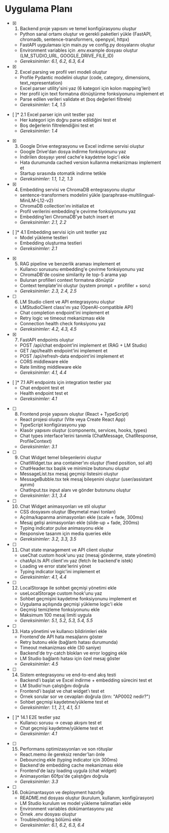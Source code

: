 # Uygulama Planı

- [x] 1. Backend proje yapısını ve temel konfigürasyonu oluştur



  - Python sanal ortamı oluştur ve gerekli paketleri yükle (FastAPI, chromadb, sentence-transformers, openpyxl, httpx)
  - FastAPI uygulaması için main.py ve config.py dosyalarını oluştur
  - Environment variables için .env.example dosyası oluştur (LM_STUDIO_URL, GOOGLE_DRIVE_FILE_ID)
  - _Gereksinimler: 6.1, 6.2, 6.3, 6.4_

- [x] 2. Excel parsing ve profil veri modeli oluştur



  - Profile Pydantic modelini oluştur (code, category, dimensions, text_representation)
  - Excel parser utility'sini yaz (6 kategori için kolon mapping'leri)
  - Her profil için text formatına dönüştürme fonksiyonunu implement et
  - Parse edilen verileri validate et (boş değerleri filtrele)
  - _Gereksinimler: 1.4, 1.5_

- [ ]* 2.1 Excel parser için unit testler yaz
  - Her kategori için doğru parse edildiğini test et
  - Boş değerlerin filtrelendiğini test et
  - _Gereksinimler: 1.4_

- [x] 3. Google Drive entegrasyonu ve Excel indirme servisi oluştur



  - Google Drive'dan dosya indirme fonksiyonunu yaz
  - İndirilen dosyayı yerel cache'e kaydetme logic'i ekle
  - Hata durumunda cached version kullanma mekanizması implement et
  - Startup sırasında otomatik indirme tetikle
  - _Gereksinimler: 1.1, 1.2, 1.3_

- [x] 4. Embedding servisi ve ChromaDB entegrasyonu oluştur



  - sentence-transformers modelini yükle (paraphrase-multilingual-MiniLM-L12-v2)
  - ChromaDB collection'ını initialize et
  - Profil verilerini embedding'e çevirme fonksiyonunu yaz
  - Embedding'leri ChromaDB'ye batch insert et
  - _Gereksinimler: 2.1, 2.2_

- [ ]* 4.1 Embedding servisi için unit testler yaz
  - Model yükleme testleri
  - Embedding oluşturma testleri
  - _Gereksinimler: 2.1_

- [x] 5. RAG pipeline ve benzerlik araması implement et



  - Kullanıcı sorusunu embedding'e çevirme fonksiyonunu yaz
  - ChromaDB'de cosine similarity ile top-5 arama yap
  - Bulunan profilleri context formatına dönüştür
  - Context template'ini oluştur (system prompt + profiller + soru)
  - _Gereksinimler: 2.3, 2.4, 2.5_

- [ ] 6. LM Studio client ve API entegrasyonu oluştur
  - LMStudioClient class'ını yaz (OpenAI-compatible API)
  - Chat completion endpoint'ini implement et
  - Retry logic ve timeout mekanizması ekle
  - Connection health check fonksiyonu yaz
  - _Gereksinimler: 4.2, 4.3, 4.5_

- [x] 7. FastAPI endpoints oluştur



  - POST /api/chat endpoint'ini implement et (RAG + LM Studio)
  - GET /api/health endpoint'ini implement et
  - POST /api/refresh-data endpoint'ini implement et
  - CORS middleware ekle
  - Rate limiting middleware ekle
  - _Gereksinimler: 4.1, 4.4_

- [ ]* 7.1 API endpoints için integration testler yaz
  - Chat endpoint test et
  - Health endpoint test et
  - _Gereksinimler: 4.1_

- [ ] 8. Frontend proje yapısını oluştur (React + TypeScript)
  - React projesi oluştur (Vite veya Create React App)
  - TypeScript konfigürasyonu yap
  - Klasör yapısını oluştur (components, services, hooks, types)
  - Chat types interface'lerini tanımla (ChatMessage, ChatResponse, ProfileContext)
  - _Gereksinimler: 3.1_

- [ ] 9. Chat Widget temel bileşenlerini oluştur
  - ChatWidget.tsx ana container'ını oluştur (fixed position, sol alt)
  - ChatHeader.tsx başlık ve minimize butonunu oluştur
  - MessageList.tsx mesaj geçmişi listesini oluştur
  - MessageBubble.tsx tek mesaj bileşenini oluştur (user/assistant ayrımı)
  - ChatInput.tsx input alanı ve gönder butonunu oluştur
  - _Gereksinimler: 3.1, 3.4_

- [ ] 10. Chat Widget animasyonları ve stil oluştur
  - CSS dosyasını oluştur (Beymetal mavi tonları)
  - Açılma/kapanma animasyonları ekle (scale + fade, 300ms)
  - Mesaj gelişi animasyonları ekle (slide-up + fade, 200ms)
  - Typing indicator pulse animasyonu ekle
  - Responsive tasarım için media queries ekle
  - _Gereksinimler: 3.2, 3.3, 3.5_

- [ ] 11. Chat state management ve API client oluştur
  - useChat custom hook'unu yaz (mesaj gönderme, state yönetimi)
  - chatApi.ts API client'ını yaz (fetch ile backend'e istek)
  - Loading ve error state'lerini yönet
  - Typing indicator logic'ini implement et
  - _Gereksinimler: 4.1, 4.4_

- [ ] 12. LocalStorage ile sohbet geçmişi yönetimi ekle
  - useLocalStorage custom hook'unu yaz
  - Sohbet geçmişini kaydetme fonksiyonunu implement et
  - Uygulama açılışında geçmişi yükleme logic'i ekle
  - Geçmişi temizleme fonksiyonunu ekle
  - Maksimum 100 mesaj limiti uygula
  - _Gereksinimler: 5.1, 5.2, 5.3, 5.4, 5.5_

- [ ] 13. Hata yönetimi ve kullanıcı bildirimleri ekle
  - Frontend'de API hata mesajlarını göster
  - Retry butonu ekle (bağlantı hatası durumunda)
  - Timeout mekanizması ekle (30 saniye)
  - Backend'de try-catch blokları ve error logging ekle
  - LM Studio bağlantı hatası için özel mesaj göster
  - _Gereksinimler: 4.5_

- [ ] 14. Sistem entegrasyonu ve end-to-end akış testi
  - Backend'i başlat ve Excel indirme + embedding sürecini test et
  - LM Studio'nun çalıştığını doğrula
  - Frontend'i başlat ve chat widget'ı test et
  - Örnek sorular sor ve cevapları doğrula (örn: "AP0002 nedir?")
  - Sohbet geçmişi kaydetme/yükleme test et
  - _Gereksinimler: 1.1, 2.1, 4.1, 5.1_

- [ ]* 14.1 E2E testler yaz
  - Kullanıcı sorusu → cevap akışını test et
  - Chat geçmişi kaydetme/yükleme test et
  - _Gereksinimler: 4.1_

- [ ] 15. Performans optimizasyonları ve son rötuşlar
  - React.memo ile gereksiz render'ları önle
  - Debouncing ekle (typing indicator için 300ms)
  - Backend'de embedding cache mekanizması ekle
  - Frontend'de lazy loading uygula (chat widget)
  - Animasyonları 60fps'de çalıştığını doğrula
  - _Gereksinimler: 3.3_

- [ ] 16. Dokümantasyon ve deployment hazırlığı
  - README.md dosyası oluştur (kurulum, kullanım, konfigürasyon)
  - LM Studio kurulum ve model yükleme talimatları ekle
  - Environment variables dokümantasyonu yaz
  - Örnek .env dosyası oluştur
  - Troubleshooting bölümü ekle
  - _Gereksinimler: 6.1, 6.2, 6.3, 6.4_
